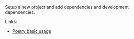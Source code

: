 
Setup a new project and add dependencies and development dependencies.

Links:

- [Poetry basic usage](https://python-poetry.org/docs/basic-usage/)


